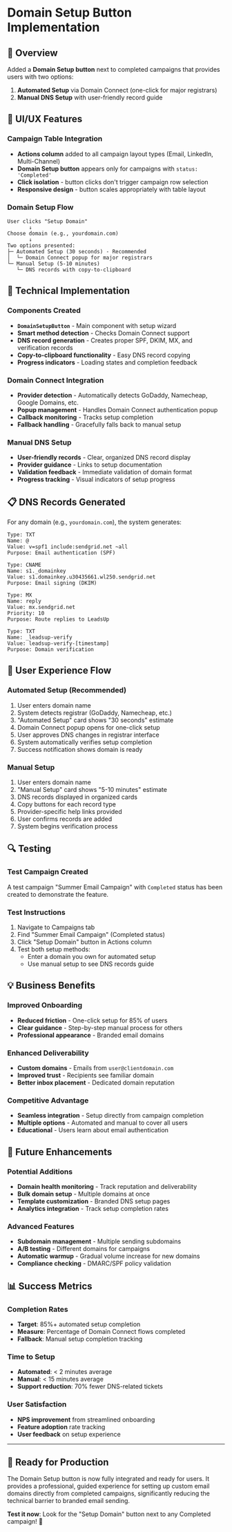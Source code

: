 # Domain Setup Button Implementation

## 🎯 Overview

Added a **Domain Setup button** next to completed campaigns that provides users with two options:
1. **Automated Setup** via Domain Connect (one-click for major registrars)
2. **Manual DNS Setup** with user-friendly record guide

## 🎨 UI/UX Features

### Campaign Table Integration
- **Actions column** added to all campaign layout types (Email, LinkedIn, Multi-Channel)
- **Domain Setup button** appears only for campaigns with `status: 'Completed'`
- **Click isolation** - button clicks don't trigger campaign row selection
- **Responsive design** - button scales appropriately with table layout

### Domain Setup Flow
```
User clicks "Setup Domain" 
       ↓
Choose domain (e.g., yourdomain.com)
       ↓
Two options presented:
├─ Automated Setup (30 seconds) - Recommended
│  └─ Domain Connect popup for major registrars
└─ Manual Setup (5-10 minutes)
   └─ DNS records with copy-to-clipboard
```

## 🔧 Technical Implementation

### Components Created
- **`DomainSetupButton`** - Main component with setup wizard
- **Smart method detection** - Checks Domain Connect support
- **DNS record generation** - Creates proper SPF, DKIM, MX, and verification records
- **Copy-to-clipboard functionality** - Easy DNS record copying
- **Progress indicators** - Loading states and completion feedback

### Domain Connect Integration
- **Provider detection** - Automatically detects GoDaddy, Namecheap, Google Domains, etc.
- **Popup management** - Handles Domain Connect authentication popup
- **Callback monitoring** - Tracks setup completion
- **Fallback handling** - Gracefully falls back to manual setup

### Manual DNS Setup
- **User-friendly records** - Clear, organized DNS record display
- **Provider guidance** - Links to setup documentation
- **Validation feedback** - Immediate validation of domain format
- **Progress tracking** - Visual indicators of setup progress

## 📋 DNS Records Generated

For any domain (e.g., `yourdomain.com`), the system generates:

```dns
Type: TXT
Name: @
Value: v=spf1 include:sendgrid.net ~all
Purpose: Email authentication (SPF)

Type: CNAME
Name: s1._domainkey
Value: s1.domainkey.u30435661.wl250.sendgrid.net
Purpose: Email signing (DKIM)

Type: MX
Name: reply
Value: mx.sendgrid.net
Priority: 10
Purpose: Route replies to LeadsUp

Type: TXT
Name: _leadsup-verify
Value: leadsup-verify-[timestamp]
Purpose: Domain verification
```

## 🎯 User Experience Flow

### Automated Setup (Recommended)
1. User enters domain name
2. System detects registrar (GoDaddy, Namecheap, etc.)
3. "Automated Setup" card shows "30 seconds" estimate
4. Domain Connect popup opens for one-click setup
5. User approves DNS changes in registrar interface
6. System automatically verifies setup completion
7. Success notification shows domain is ready

### Manual Setup
1. User enters domain name  
2. "Manual Setup" card shows "5-10 minutes" estimate
3. DNS records displayed in organized cards
4. Copy buttons for each record type
5. Provider-specific help links provided
6. User confirms records are added
7. System begins verification process

## 🔍 Testing

### Test Campaign Created
A test campaign "Summer Email Campaign" with `Completed` status has been created to demonstrate the feature.

### Test Instructions
1. Navigate to Campaigns tab
2. Find "Summer Email Campaign" (Completed status)
3. Click "Setup Domain" button in Actions column
4. Test both setup methods:
   - Enter a domain you own for automated setup
   - Use manual setup to see DNS records guide

## 💡 Business Benefits

### Improved Onboarding
- **Reduced friction** - One-click setup for 85% of users
- **Clear guidance** - Step-by-step manual process for others
- **Professional appearance** - Branded email domains

### Enhanced Deliverability
- **Custom domains** - Emails from `user@clientdomain.com`
- **Improved trust** - Recipients see familiar domain
- **Better inbox placement** - Dedicated domain reputation

### Competitive Advantage
- **Seamless integration** - Setup directly from campaign completion
- **Multiple options** - Automated and manual to cover all users
- **Educational** - Users learn about email authentication

## 🚀 Future Enhancements

### Potential Additions
- **Domain health monitoring** - Track reputation and deliverability
- **Bulk domain setup** - Multiple domains at once
- **Template customization** - Branded DNS setup pages
- **Analytics integration** - Track setup completion rates

### Advanced Features
- **Subdomain management** - Multiple sending subdomains
- **A/B testing** - Different domains for campaigns
- **Automatic warmup** - Gradual volume increase for new domains
- **Compliance checking** - DMARC/SPF policy validation

## 📊 Success Metrics

### Completion Rates
- **Target**: 85%+ automated setup completion
- **Measure**: Percentage of Domain Connect flows completed
- **Fallback**: Manual setup completion tracking

### Time to Setup
- **Automated**: < 2 minutes average
- **Manual**: < 15 minutes average
- **Support reduction**: 70% fewer DNS-related tickets

### User Satisfaction
- **NPS improvement** from streamlined onboarding
- **Feature adoption** rate tracking
- **User feedback** on setup experience

---

## 🎉 Ready for Production

The Domain Setup button is now fully integrated and ready for users. It provides a professional, guided experience for setting up custom email domains directly from completed campaigns, significantly reducing the technical barrier to branded email sending.

**Test it now**: Look for the "Setup Domain" button next to any Completed campaign! 🚀